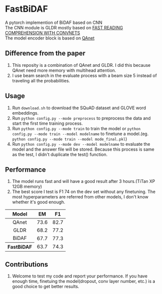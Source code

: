 # FastBiDAF
A pytorch implemention of BiDAF based on CNN<br>
The CNN module is GLDR mostly based on [FAST READING COMPREHENSION WITH CONVNETS](https://arxiv.org/pdf/1711.04352v1.pdf)<br>
The model encoder block is based on [QAnet](https://arxiv.org/pdf/1804.09541.pdf)<br>

## Difference from the paper
1. This reposity is a combination of QAnet and GLDR. I did this because QAnet need more memory with multihead attention.<br>
2. I use beam search in the evaluate process with a beam size 5 instead of traveling all the probabilities.<br>

## Usage
1. Run ```download.sh``` to download the SQuAD dataset and GLOVE word embeddings.<br>
2. Run ```python config.py --mode preprocess``` to preprocess the data and start the first time training process.<br>
3. Run ```python config.py --mode train``` to train the model or ```python config.py --mode train --model modelname``` to finetune a model.(eg. ```python config.py --mode train --model mode_final.pkl```)<br>
4. Run ```python config.py --mode dev --model modelname``` to evaluate the model and the answer file will be stored. Because this process is same as the test, I didn't duplicate the test() function.<br>


## Performance
1. The model runs fast and will have a good result after 3 hours.(TiTan XP 12GB memory)<br>
2. The best score I test is F1 74 on the dev set without any finetuning. The most hyperparameters are referred from other models, I don't know whether it's good enough.<br>
<table>
<thead>
<tr>
<th>Model</th>
<th>EM</th>
<th>F1</th>
</tr>
</thead>
<tbody>
<tr>
<td align="center">QAnet</td>
<td>73.6</td>
<td>82.7</td>
</tr>
<tr>
<td align="center">GLDR</td>
<td>68.2</td>
<td>77.2</td>
</tr>
<tr>
<td align="center">BiDAF</td>
<td>67.7</td>
<td>77.3</td>
</tr>
<tr>
<th align="center">FastBiDAF</th>
<td>63.7</td>
<td>74.3</td>
</tr>
</tbody>
</table>

## Contributions
1. Welcome to test my code and report your performance. If you have enough time, finetuing the model(dropout, conv layer number, etc.) is a good choice to get better results.<br>

